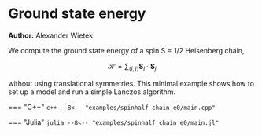 # Ground state energy

**Author:** Alexander Wietek

We compute the ground state energy of a spin S = 1/2 Heisenberg
chain,

$$
    \mathcal{H} = \sum_{\langle i, j \rangle} \bm{S}_i \cdot \bm{S}_j 
$$

without using translational symmetries. This minimal example shows how
to set up a model and run a simple Lanczos algorithm.

=== "C++"
	```c++
	--8<-- "examples/spinhalf_chain_e0/main.cpp"
	```

=== "Julia"
	```julia
	--8<-- "examples/spinhalf_chain_e0/main.jl"
	```
	
